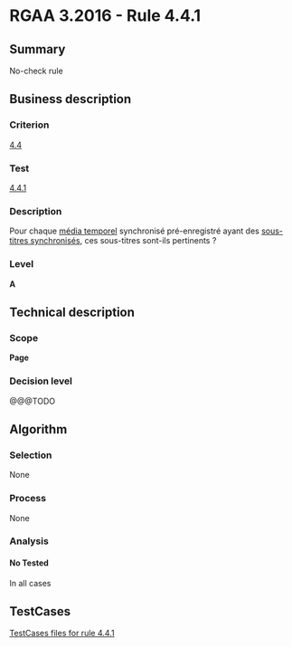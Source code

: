 # RGAA 3.2016 - Rule 4.4.1

## Summary
No-check rule


## Business description

### Criterion
[4.4](http://references.modernisation.gouv.fr/rgaa-accessibilite/2016/criteres.html#crit-4-4)

### Test
[4.4.1](http://references.modernisation.gouv.fr/rgaa-accessibilite/2016/criteres.html#test-4-4-1)

### Description
<div lang="fr">Pour chaque <a href="http://references.modernisation.gouv.fr/rgaa-accessibilite/glossaire.html#mdia-temporel-type-son-vido-et-synchronis">m&#xE9;dia temporel</a> synchronis&#xE9; pr&#xE9;-enregistr&#xE9; ayant des <a href="http://references.modernisation.gouv.fr/rgaa-accessibilite/glossaire.html#soustitres-synchroniss-objet-multimdia">sous-titres synchronis&#xE9;s</a>, ces sous-titres sont-ils pertinents&nbsp;?</div>

### Level
**A**


## Technical description

### Scope
**Page**

### Decision level
@@@TODO


## Algorithm

### Selection
None

### Process
None

### Analysis

#### No Tested
In all cases


##  TestCases

[TestCases files for rule 4.4.1](https://github.com/Asqatasun/Asqatasun/tree/develop/rules/rules-rgaa3.2016/src/test/resources/testcases/rgaa32016/Rgaa32016Rule040401/)


